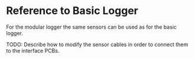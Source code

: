 # Reference to Basic Logger

For the modular logger the same sensors can be used as for the basic logger. 

TODO: Describe how to modify the sensor cables in order to connect them to the interface PCBs. 